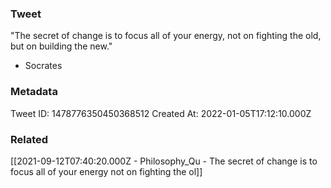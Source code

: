### Tweet
"The secret of change is to focus all of your energy, not on fighting the old, but on building the new."

- Socrates

### Metadata
Tweet ID: 1478776350450368512
Created At: 2022-01-05T17:12:10.000Z

### Related
[[2021-09-12T07:40:20.000Z - Philosophy_Qu - The secret of change is to focus all of your energy not on fighting the ol]]


